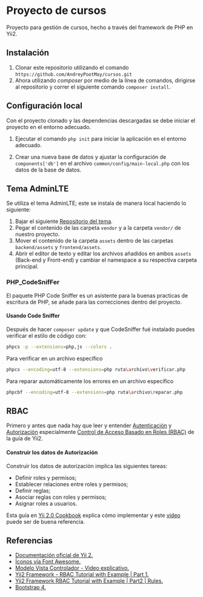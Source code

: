 # Proyecto de cursos

Proyecto para gestión de cursos, hecho a través del framework de PHP en Yii2.

## Instalación

 1. Clonar este repositorio utilizando el comando  ``https://github.com/AndreyPootMay/cursos.git``
 2. Ahora utilizando *composer* por medio de la línea de comandos, dirigirse al repositorio y correr el siguiente comando `composer install`.

## Configuración local

Con el proyecto clonado y las dependencias descargadas se debe iniciar el proyecto en el entorno adecuado.

1.  Ejecutar el comando `php init` para iniciar la aplicación en el entorno adecuado.
    
2.  Crear una nueva base de datos y ajustar la configuración de `components['db']` en el archivo `common/config/main-local.php` con los datos de la base de datos.


## Tema AdminLTE

Se utiliza el tema AdminLTE; este se instala de manera local haciendo lo siguiente:

1. Bajar el siguiente [Repositorio del tema](https://github.com/annaselh/yii2adminlte).
2. Pegar el contenido de las carpeta `vendor` y a la carpeta `vendor/` de nuestro proyecto.
3. Mover el contenido de la carpeta `assets` dentro de las carpetas `backend/assets` y `frontend/assets`.
4. Abrir el editor de texto y editar los archivos añadidos en ambos `assets` (Back-end y Front-end) y cambiar el namespace a su respectiva carpeta principal.

### PHP_CodeSnifFer

El paquete PHP Code Sniffer es un asistente para la buenas practicas de escritura de PHP, se añade para las correcciones dentro del proyecto.

#### Usando Code Sniffer

Después de hacer `composer update` y que CodeSniffer fué instalado puedes verificar el estilo de código con:

```bash
phpcs -p --extensions=php,js --colors .
```

Para verificar en un archivo específico

```bash
phpcs --encoding=utf-8 --extensions=php ruta\archivo\verificar.php
```

Para reparar automáticamente los errores en un archivo específico

```bash
phpcbf --encoding=utf-8 --extensions=php ruta\archivo\reparar.php
```

## RBAC

Primero y antes que nada hay que leer y entender [Autenticación](https://www.yiiframework.com/doc/guide/2.0/es/security-authentication) y [Autorización](https://www.yiiframework.com/doc/guide/2.0/es/security-authorization) especialmente [Control de Acceso Basado en Roles (RBAC)](https://www.yiiframework.com/doc/guide/2.0/es/security-authorization#rbac) de la guía de Yii2.


#### Construir los datos de Autorización

Construir los datos de autorización implica las siguientes tareas:

-   Definir roles y permisos;
-   Establecer relaciones entre roles y permisos;
-   Definir reglas;
-   Asociar reglas con roles y permisos;
-   Asignar roles a usuarios.

Esta guía en [Yii 2.0 Cookbook](https://yii2-cookbook.readthedocs.io/security-rbac/) explica cómo implementar y este [video](https://www.youtube.com/watch?v=vLb8YATO-HU) puede ser de buena referencia.

## Referencias
- [Documentación oficial de Yii 2.](https://www.yiiframework.com/doc/guide/2.0/es)
- [Íconos vía Font Awesome.](https://fontawesome.com/)
- [Modelo Vista Controlador - Video explicativo.](https://capacitateparaelempleo.org/pages.php?r=.tema&tagID=6725&load=6795)
-   [Yii2 Framework - RBAC Tutorial with Example | Part 1.](https://www.youtube.com/watch?v=7-jo8LKCnUk)
-   [Yii2 Framework RBAC Tutorial with Example | Part2 | Rules.](https://www.youtube.com/watch?v=rzoQoB9N3v8)
-  [Bootstrap 4.](https://getbootstrap.com/docs/4.0/getting-started/introduction/)
